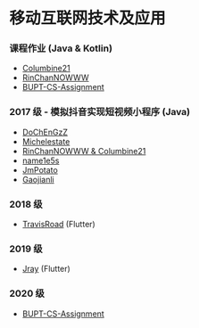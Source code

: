 # 移动互联网技术及应用

### 课程作业 (Java & Kotlin)

* [Columbine21](https://github.com/Columbine21/Android-iOS)
* [RinChanNOWWW](https://github.com/RinChanNOWWW/Android_Homework)
* [BUPT-CS-Assignment](https://github.com/BUPT-CS-Assignment/AndroidDevelop)

### 2017 级 - 模拟抖音实现短视频小程序 (Java)

* [DoChEnGzZ](https://github.com/DoChEnGzZ/TikTok)
* [Michelestate](https://github.com/Michelestate/Android_LZVideoPlayer)
* [RinChanNOWWW & Columbine21](https://github.com/RinChanNOWWW/TokTik)
* [name1e5s](https://github.com/kuso-kodo/Final)
* [JmPotato](https://github.com/JmPotato/ikkott)
* [Gaojianli](https://github.com/Gaojianli/YATT)

### 2018 级

* [TravisRoad](https://github.com/TravisRoad/Chwazi) (Flutter)

### 2019 级

* [Jray](https://github.com/Jraaay/DDL-Fighter-App-Ver) (Flutter)

### 2020 级
* [BUPT-CS-Assignment](https://github.com/BUPT-CS-Assignment/AndroidDevelop)